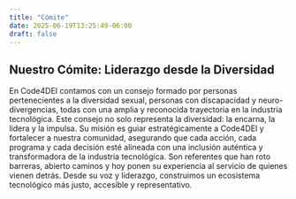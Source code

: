 ```yaml
---
title: "Cómite"
date: 2025-06-19T13:25:49-06:00
draft: false
---
```


## Nuestro Cómite: Liderazgo desde la Diversidad

En Code4DEI contamos con un consejo formado por personas pertenecientes a la diversidad sexual, personas con discapacidad y neuro-divergencias, todas con una amplia y reconocida trayectoria en la industria tecnológica. Este consejo no solo representa la diversidad: la encarna, la lidera y la impulsa. Su misión es guiar estratégicamente a Code4DEI y fortalecer a nuestra comunidad, asegurando que cada acción, cada programa y cada decisión esté alineada con una inclusión auténtica y transformadora de la industria tecnológica. Son referentes que han roto barreras, abierto caminos y hoy ponen su experiencia al servicio de quienes vienen detrás. Desde su voz y liderazgo, construimos un ecosistema tecnológico más justo, accesible y representativo.
